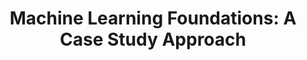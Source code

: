 ---
title: 'Machine Learning Foundations: A Case Study Approach'

# Organization information:
org_name: uwashington

# Activity-related information:
date_start: '2020-10-01'
date_end: '2020-10-01'
grant_number: 
my_role: 
description: #|-
    Online course

# Activity-outcomes-related information:
certificate_url: https://www.coursera.org/account/accomplishments/certificate/98W7YZ4Q5GFE
project_url: 

# Activity category:
tags:
- extracurricular_professionalDevelopment
---